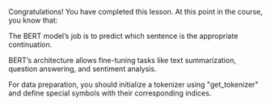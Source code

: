 Congratulations! You have completed this lesson. At this point in the course, you know that:

The BERT model’s job is to predict which sentence is the appropriate continuation.

BERT’s architecture allows fine-tuning tasks like text summarization, question answering, and sentiment analysis.

For data preparation, you should initialize a tokenizer using "get_tokenizer" and define special symbols with their corresponding indices.